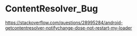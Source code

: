# ContentResolver_Bug
https://stackoverflow.com/questions/28995284/android-getcontentresolver-notifychange-dose-not-restart-my-loader
